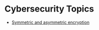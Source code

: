 # Cybersecurity Topics

- [Symmetric and asymmetric encryption](./Symmetric%20and%20asymmetric%20encryption/Symmetric%20and%20asymmetric%20encryption.md)
